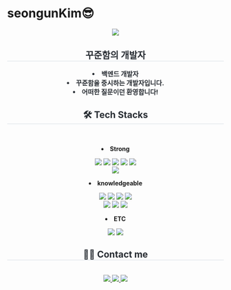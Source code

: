 # seongunKim😎

<div align= "center">
    <img src="https://capsule-render.vercel.app/api?type=waving&color=auto&height=180&text=Hello,%20EveryOne!&animation=&fontColor=13240a&fontSize=70" />
    </div>
    <div align= "center">
    <h2 style="border-bottom: 1px solid #d8dee4; color: #282d33;"> 꾸준함의 개발자 </h2>  
    <div style="font-weight: 700; font-size: 15px; text-align: center; color: #282d33;"> <li>백엔드 개발자<br></li></li><li>꾸준함을 중시하는 개발자입니다.<br> </li></li><li>어떠한 질문이던 환영합니다!</li> </div> 
    </div>
    <div align= "center">
    <h2 style="border-bottom: 1px solid #d8dee4; color: #282d33;"> 🛠️ Tech Stacks </h2> <br> 
    <div style="margin: 0 auto; text-align: center;" align= "center"> 
        <p>
            <b><li>Strong</li></b>
        </p><img src="https://img.shields.io/badge/C-A8B9CC?style=flat-square&logo=C&logoColor=white">
          <img src="https://img.shields.io/badge/C++-00599C?style=flat-square&logo=C%2B%2B&logoColor=white">
          <img src="https://img.shields.io/badge/Bootstrap-7952B3?style=flat-square&logo=Bootstrap&logoColor=white">
          <img src="https://img.shields.io/badge/Discord-5865F2?style=flat-square&logo=Discord&logoColor=white">
          <img src="https://img.shields.io/badge/Figma-F24E1E?style=flat-square&logo=Figma&logoColor=white">
          <br/><img src="https://img.shields.io/badge/Git-F05032?style=flat-square&logo=Git&logoColor=white">
        <p>
            <b><li>knowledgeable</li></b>
        </p>
          <img src="https://img.shields.io/badge/Github-181717?style=flat-square&logo=Github&logoColor=white">
          <img src="https://img.shields.io/badge/Javascript-F7DF1E?style=flat-square&logo=Javascript&logoColor=white">
          <img src="https://img.shields.io/badge/Linux-FCC624?style=flat-square&logo=Linux&logoColor=white">
          <img src="https://img.shields.io/badge/MySQL-4479A1?style=flat-square&logo=MySQL&logoColor=white">
          <br/><img src="https://img.shields.io/badge/Notion-000000?style=flat-square&logo=Notion&logoColor=white">
          <img src="https://img.shields.io/badge/Oracle-F80000?style=flat-square&logo=Oracle&logoColor=white">
          <img src="https://img.shields.io/badge/Python-3776AB?style=flat-square&logo=Python&logoColor=white">
        <p>
            <b><li>ETC</li></b>
        </p>
          <img src="https://img.shields.io/badge/Spring-6DB33F?style=flat-square&logo=Spring&logoColor=white">
          <img src="https://img.shields.io/badge/Spring Boot-6DB33F?style=flat-square&logo=Spring Boot&logoColor=white">
          <br/></div>
    </div>
    <div align= "center">
    <h2 style="border-bottom: 1px solid #d8dee4; color: #282d33;"> 🧑‍💻 Contact me </h2> <br> 
    <div align= "center"> <a href=https://velog.io/@seongun1/posts> <img src="https://img.shields.io/badge/Velog-20C997?style=flat-square&logo=Velog&logoColor=white&link=https://velog.io/@seongun1/posts"> </a>
         <a href=https://www.notion.so/172eb3ba9c21802ca06ffa5c6dedc76d?pvs=4> <img src="https://img.shields.io/badge/Notion-000000?style=flat-square&logo=Notion&logoColor=white&link=https://www.notion.so/172eb3ba9c21802ca06ffa5c6dedc76d?pvs=4"> </a>
         <a href=mailto:woon7395@gmail.com> <img src="https://img.shields.io/badge/Gmail-EA4335?style=flat-square&logo=Gmail&logoColor=white&link=mailto:woon7395@gmail.com"> </a>
          </div>  <br> 
    <div align= "center">  </div> 
    </div>
    

